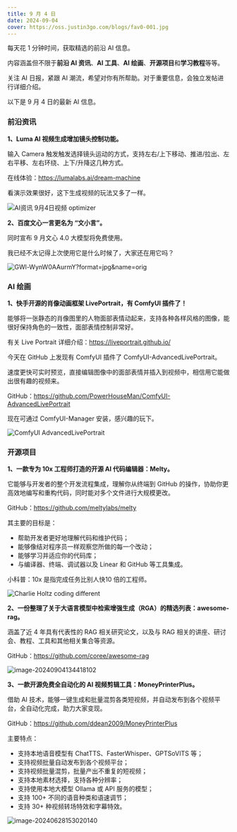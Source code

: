 ```yaml
---
title: 9 月 4 日
date: 2024-09-04
cover: https://oss.justin3go.com/blogs/fav0-001.jpg
---
```


每天花 1 分钟时间，获取精选的前沿 AI 信息。

内容涵盖但不限于**前沿 AI 资讯**、**AI 工具**、**AI 绘画**、**开源项目**和**学习教程**等等。

关注 AI 日报，紧跟 AI 潮流，希望对你有所帮助。对于重要信息，会独立发帖进行详细介绍。

以下是 9 月 4 日的最新 AI 信息。

### 前沿资讯

**1、Luma AI 视频生成增加镜头控制功能。**

输入 Camera 触发触发选择镜头运动的方式，支持左右/上下移动、推进/拉出、左右平移、左右环绕、上下/升降这几种方式。

在线体验：https://lumalabs.ai/dream-machine

看演示效果很好，这下生成视频的玩法又多了一样。

![AI资讯 9月4日视频 optimizer](https://cdn.jsdelivr.net/gh/freelander/oss@master/ai-daily/2024-09-04/AI%E8%B5%84%E8%AE%AF%209%E6%9C%884%E6%97%A5%E8%A7%86%E9%A2%91%20optimizer.gif)



**2、百度文心一言更名为 “文小言”。**

同时宣布 9 月文心 4.0 大模型将免费使用。

我已经不太记得上次使用它是什么时候了，大家还在用它吗？

![GWl-WynW0AAurmY?format=jpg&name=orig](https://cdn.jsdelivr.net/gh/freelander/oss@master/ai-daily/2024-09-04/GWl-WynW0AAurmY.jpeg)



### AI 绘画

**1、快手开源的肖像动画框架 LivePortrait，有 ComfyUI 插件了！**

能够将一张静态的肖像图里的人物面部表情动起来，支持各种各样风格的图像，能很好保持角色的一致性，面部表情控制非常好。

有关 Live Portrait 详细介绍：https://liveportrait.github.io/

今天在 GitHub 上发现有 ComfyUI 插件了 ComfyUI-AdvancedLivePortrait。

速度更快可实时预览，直接编辑图像中的面部表情并插入到视频中，相信用它能做出很有趣的视频来。

GitHub：https://github.com/PowerHouseMan/ComfyUI-AdvancedLivePortrait

现在可通过 ComfyUI-Manager 安装，感兴趣的玩下。

![ComfyUI AdvancedLivePortrait](https://cdn.jsdelivr.net/gh/freelander/oss@master/ai-daily/2024-09-04/ComfyUI%20AdvancedLivePortrait.gif)

### 开源项目

**1、一款专为 10x 工程师打造的开源 AI 代码编辑器：Melty。**

它能够与开发者的整个开发流程集成，理解你从终端到 GitHub 的操作，协助你更高效地编写和重构代码，同时能对多个文件进行大规模更改。

GitHub：https://github.com/meltylabs/melty

其主要的目标是：

- 帮助开发者更好地理解代码和维护代码；
- 能够像结对程序员一样观察您所做的每一个改动；
- 能够学习并适应你的代码库；
- 与编译器、终端、调试器以及 Linear 和 GitHub 等工具集成。

小科普：10x 是指完成任务比别人快10 倍的工程师。 

![Charlie Holtz coding different](https://cdn.jsdelivr.net/gh/freelander/oss@master/ai-daily/2024-09-04/Charlie%20Holtz%20coding%20different.gif)

**2、一份整理了关于大语言模型中检索增强生成（RGA）的精选列表：awesome-rag。**

涵盖了近 4 年具有代表性的 RAG 相关研究论文，以及与 RAG 相关的讲座、研讨会、教程、工具和其他相关集合等资源。

GitHub：https://github.com/coree/awesome-rag

![image-20240904134418102](https://cdn.jsdelivr.net/gh/freelander/oss@master/ai-daily/2024-09-04/image-20240904134418102.png)

**3、一款开源免费全自动化的 AI 视频剪辑工具：MoneyPrinterPlus。**

借助 AI 技术，能够一键生成和批量混剪各类短视频，并自动发布到各个视频平台，全自动化完成，助力大家变现。

GitHub：https://github.com/ddean2009/MoneyPrinterPlus

主要特点：

- 支持本地语音模型有 ChatTTS、FasterWhisper、GPTSoVITS 等；
- 支持视频批量自动发布到各个视频平台；
- 支持视频批量混剪，批量产出不重复的短视频；
- 支持本地素材选择，支持各种分辨率；
- 支持使用本地大模型 Ollama 或 API 服务的模型；
- 支持 100+ 不同的语音种类和语速调节；
- 支持 30+ 种视频转场特效和字幕特效。

![image-20240628153020140](https://cdn.jsdelivr.net/gh/freelander/oss@master/ai-daily/2024-09-04/68747470733a2f2f666c796465616e2d313330313034393333352e636f732e61702d6775616e677a686f752e6d7971636c6f75642e636f6d2f696d672f3230323430363238313533303938332e706e67.png)

